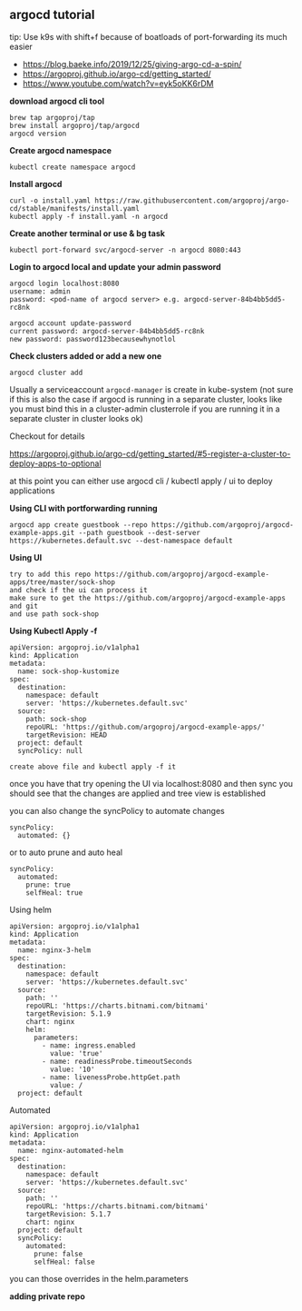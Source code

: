argocd tutorial
---------

tip: Use k9s with shift+f because of boatloads of port-forwarding its much easier

* https://blog.baeke.info/2019/12/25/giving-argo-cd-a-spin/
* https://argoproj.github.io/argo-cd/getting_started/
* https://www.youtube.com/watch?v=eyk5oKK6rDM

**download argocd cli tool**
```
brew tap argoproj/tap
brew install argoproj/tap/argocd
argocd version
```

**Create argocd namespace**
```
kubectl create namespace argocd
```

**Install argocd**
```
curl -o install.yaml https://raw.githubusercontent.com/argoproj/argo-cd/stable/manifests/install.yaml
kubectl apply -f install.yaml -n argocd
```

**Create another terminal or use & bg task**

```
kubectl port-forward svc/argocd-server -n argocd 8080:443
```

**Login to argocd local and update your admin password**
```
argocd login localhost:8080
username: admin
password: <pod-name of argocd server> e.g. argocd-server-84b4bb5dd5-rc8nk

argocd account update-password
current password: argocd-server-84b4bb5dd5-rc8nk
new password: password123becausewhynotlol
```

**Check clusters added or add a new one**

```
argocd cluster add
```
Usually a serviceaccount `argocd-manager` is create in kube-system (not sure
if this is also the case if argocd is running in a separate cluster, looks
like you must bind this in a cluster-admin clusterrole if you are running it
in a separate cluster in cluster looks ok)

Checkout for details

https://argoproj.github.io/argo-cd/getting_started/#5-register-a-cluster-to-deploy-apps-to-optional


at this point you can either use argocd cli / kubectl apply / ui to deploy
applications

**Using CLI with portforwarding running**
```
argocd app create guestbook --repo https://github.com/argoproj/argocd-example-apps.git --path guestbook --dest-server https://kubernetes.default.svc --dest-namespace default
```

**Using UI**
```
try to add this repo https://github.com/argoproj/argocd-example-apps/tree/master/sock-shop
and check if the ui can process it
make sure to get the https://github.com/argoproj/argocd-example-apps and git
and use path sock-shop
```

**Using Kubectl Apply -f**
```
apiVersion: argoproj.io/v1alpha1
kind: Application
metadata:
  name: sock-shop-kustomize
spec:
  destination:
    namespace: default
    server: 'https://kubernetes.default.svc'
  source:
    path: sock-shop
    repoURL: 'https://github.com/argoproj/argocd-example-apps/'
    targetRevision: HEAD
  project: default
  syncPolicy: null

create above file and kubectl apply -f it
```

once you have that try opening the UI via localhost:8080 and then sync you
should see that the changes are applied and tree view is established

you can also change the syncPolicy to automate changes

```
syncPolicy:
  automated: {}
```

or to auto prune and auto heal

```
syncPolicy:
  automated:
    prune: true
    selfHeal: true
```

Using helm

```
apiVersion: argoproj.io/v1alpha1
kind: Application
metadata:
  name: nginx-3-helm
spec:
  destination:
    namespace: default
    server: 'https://kubernetes.default.svc'
  source:
    path: ''
    repoURL: 'https://charts.bitnami.com/bitnami'
    targetRevision: 5.1.9
    chart: nginx
    helm:
      parameters:
        - name: ingress.enabled
          value: 'true'
        - name: readinessProbe.timeoutSeconds
          value: '10'
        - name: livenessProbe.httpGet.path
          value: /
  project: default
```

Automated
```
apiVersion: argoproj.io/v1alpha1
kind: Application
metadata:
  name: nginx-automated-helm
spec:
  destination:
    namespace: default
    server: 'https://kubernetes.default.svc'
  source:
    path: ''
    repoURL: 'https://charts.bitnami.com/bitnami'
    targetRevision: 5.1.7
    chart: nginx
  project: default
  syncPolicy:
    automated:
      prune: false
      selfHeal: false
```


you can those overrides in the helm.parameters

**adding private repo**

